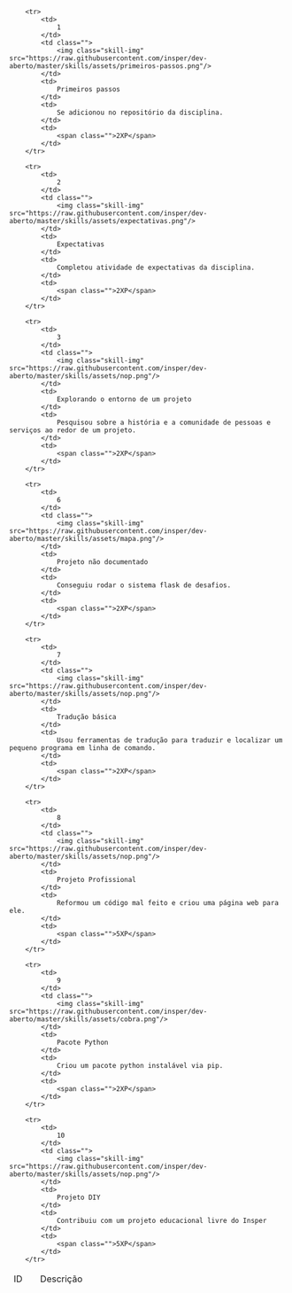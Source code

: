 <table id="skills" class="pure-table pure-table-horizontal">
    <thead>
        <td>ID</td>
        <td></td>
        <td>Descrição</td>
        <td></td>
    </thead>
    <tbody>
    
        <tr>
            <td>
                1
            </td>
            <td class="">
                <img class="skill-img" src="https://raw.githubusercontent.com/insper/dev-aberto/master/skills/assets/primeiros-passos.png"/>
            </td>
            <td>
                Primeiros passos
            </td>
            <td>
                Se adicionou no repositório da disciplina.
            </td>
            <td>
                <span class="">2XP</span>
            </td>
        </tr>
    
        <tr>
            <td>
                2
            </td>
            <td class="">
                <img class="skill-img" src="https://raw.githubusercontent.com/insper/dev-aberto/master/skills/assets/expectativas.png"/>
            </td>
            <td>
                Expectativas
            </td>
            <td>
                Completou atividade de expectativas da disciplina.
            </td>
            <td>
                <span class="">2XP</span>
            </td>
        </tr>
    
        <tr>
            <td>
                3
            </td>
            <td class="">
                <img class="skill-img" src="https://raw.githubusercontent.com/insper/dev-aberto/master/skills/assets/nop.png"/>
            </td>
            <td>
                Explorando o entorno de um projeto
            </td>
            <td>
                Pesquisou sobre a história e a comunidade de pessoas e serviços ao redor de um projeto.
            </td>
            <td>
                <span class="">2XP</span>
            </td>
        </tr>
    
        <tr>
            <td>
                6
            </td>
            <td class="">
                <img class="skill-img" src="https://raw.githubusercontent.com/insper/dev-aberto/master/skills/assets/mapa.png"/>
            </td>
            <td>
                Projeto não documentado
            </td>
            <td>
                Conseguiu rodar o sistema flask de desafios.
            </td>
            <td>
                <span class="">2XP</span>
            </td>
        </tr>
    
        <tr>
            <td>
                7
            </td>
            <td class="">
                <img class="skill-img" src="https://raw.githubusercontent.com/insper/dev-aberto/master/skills/assets/nop.png"/>
            </td>
            <td>
                Tradução básica
            </td>
            <td>
                Usou ferramentas de tradução para traduzir e localizar um pequeno programa em linha de comando.
            </td>
            <td>
                <span class="">2XP</span>
            </td>
        </tr>
    
        <tr>
            <td>
                8
            </td>
            <td class="">
                <img class="skill-img" src="https://raw.githubusercontent.com/insper/dev-aberto/master/skills/assets/nop.png"/>
            </td>
            <td>
                Projeto Profissional
            </td>
            <td>
                Reformou um código mal feito e criou uma página web para ele.
            </td>
            <td>
                <span class="">5XP</span>
            </td>
        </tr>
    
        <tr>
            <td>
                9
            </td>
            <td class="">
                <img class="skill-img" src="https://raw.githubusercontent.com/insper/dev-aberto/master/skills/assets/cobra.png"/>
            </td>
            <td>
                Pacote Python
            </td>
            <td>
                Criou um pacote python instalável via pip.
            </td>
            <td>
                <span class="">2XP</span>
            </td>
        </tr>
    
        <tr>
            <td>
                10
            </td>
            <td class="">
                <img class="skill-img" src="https://raw.githubusercontent.com/insper/dev-aberto/master/skills/assets/nop.png"/>
            </td>
            <td>
                Projeto DIY
            </td>
            <td>
                Contribuiu com um projeto educacional livre do Insper
            </td>
            <td>
                <span class="">5XP</span>
            </td>
        </tr>
    
</tbody>
</table>